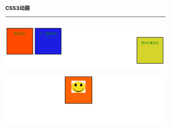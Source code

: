 ﻿### CSS3动画
---
![animation.PNG](https://github.com/Tanglong9344/CSS-JS/blob/master/animation/picture/animation.PNG)
---
![animation-play.PNG](https://github.com/Tanglong9344/CSS-JS/blob/master/animation/picture/animation-play.PNG)